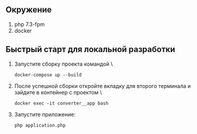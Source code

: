 ## Окружение

1. php 7.3-fpm
2. docker


## Быстрый старт для локальной разработки

1. Запустите сборку проекта командой \

   `docker-compose up --build`

2. После успешной сборки откройте вкладку для второго терминала и зайдите в контейнер с проектом \

   `docker exec -it converter__app bash`

3. Запустите приложение:

   `php application.php`
